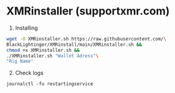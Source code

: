 # XMRinstaller (supportxmr.com)

1) Installing
```bash
wget -O XMRinstaller.sh https://raw.githubusercontent.com/\
BlackLightinger/XMRinstall/main/XMRinstaller.sh && 
chmod +x XMRinstaller.sh && 
./XMRinstaller.sh "Wallet Adress"\
"Rig Name"
```

2) Check logs
```
journalctl -fu restartingservice
```
